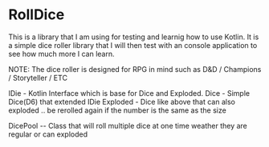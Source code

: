# RollDice
This is a library that I am using for testing and learnig how to use Kotlin. It is a simple dice roller library that I
will then test with an console application to see how much more I can learn.

NOTE: The dice roller is designed for RPG in mind such as D&D / Champions / Storyteller / ETC

IDie - Kotlin Interface which is base for Dice and Exploded.
    Dice - Simple Dice(D6) that extended IDie
    Exploded - Dice like above that can also exploded .. be rerolled again if the number is the same as the size

DicePool -- Class that will roll multiple dice at one time weather they are regular or can exploded
